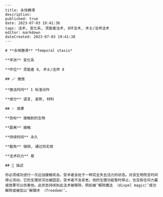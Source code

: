 
    ---
    title: 永恒静滞
    description: 
    published: true
    date: 2023-07-03 19:41:38
    tags: 法术, 变化系, 灵能者法术, 8环法术, 术士/法师法术
    editor: markdown
    dateCreated: 2023-07-03 19:41:38
    ---

    # **永恒静滞** *Temporal stasis*

    **学派** 变化系 

    **环位** 灵能者 8, 术士/法师 8

    ## 🪄 施放

    **施法时间** 1 标准动作

    **成分** 语言, 姿势, 材料

    ## ✨ 效果 

    **目标** 接触到的生物 

    **距离** 接触  

    **持续时间** 永久 

    **豁免** 强韧, 通过则无效

    **法术抗力** 是

    ## 📖 描述

    你必须成功进行一次近战接触攻击。受术者会处于一种完全失去活力的状态。对该生物而言时间停止流动，它的生理状况也被固定。受术者不会变老。他的生理功能暂时停止，也没有任何力量或效果可以伤害他。此状态持续到此法术被移除，例如被‘解除魔法 （dispel magic）’成功解除或被加以‘解锢术 （freedom）’。
    